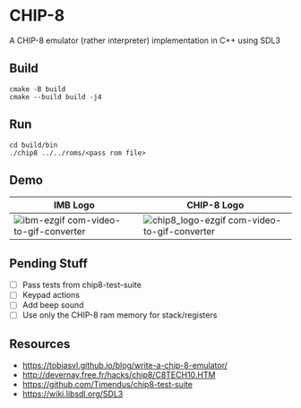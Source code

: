 # CHIP-8

A CHIP-8 emulator (rather interpreter) implementation in C++ using SDL3

## Build

```
cmake -B build
cmake --build build -j4
```

## Run

```
cd build/bin
./chip8 ../../roms/<pass rom file>
```

## Demo


| IMB Logo  | CHIP-8 Logo |
| ------------- | ------------- |
| ![ibm-ezgif com-video-to-gif-converter](https://github.com/user-attachments/assets/e32b2717-2dd6-4d54-8e10-2b53ca732069)  | ![chip8_logo-ezgif com-video-to-gif-converter](https://github.com/user-attachments/assets/05a46165-e08a-4402-9368-afa47c6fab98)  |

## Pending Stuff

 - [ ] Pass tests from chip8-test-suite
 - [ ] Keypad actions
 - [ ] Add beep sound
 - [ ] Use only the CHIP-8 ram memory for stack/registers

## Resources

 - https://tobiasvl.github.io/blog/write-a-chip-8-emulator/
 - http://devernay.free.fr/hacks/chip8/C8TECH10.HTM
 - https://github.com/Timendus/chip8-test-suite
 - https://wiki.libsdl.org/SDL3
